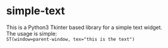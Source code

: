 # simple-text
This is a Python3 Tkinter based library for a simple text widget.<br>
The usage is simple:<br>
`ST(window=parent-window, tex="this is the text")`
